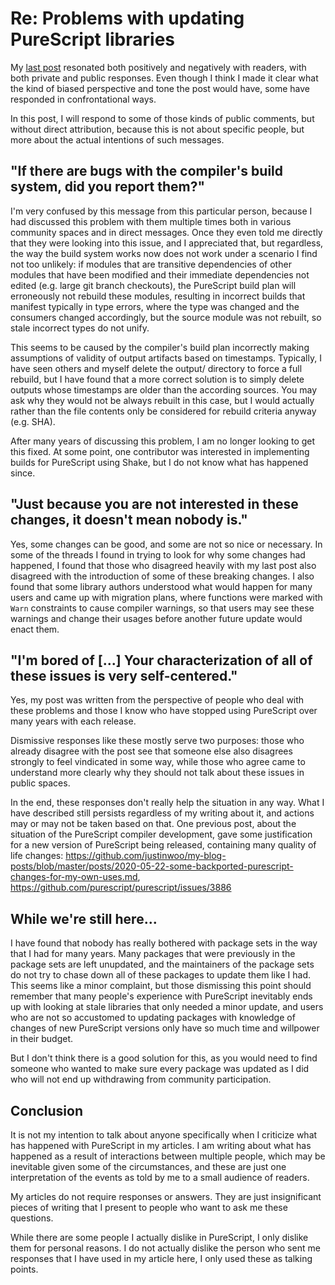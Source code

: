 # Re: Problems with updating PureScript libraries

My [last post](https://github.com/justinwoo/my-blog-posts/blob/master/posts/2021-12-14-problems-with-updating-purescript-libraries.md) resonated both positively and negatively with readers, with both private and public responses. Even though I think I made it clear what the kind of biased perspective and tone the post would have, some have responded in confrontational ways.

In this post, I will respond to some of those kinds of public comments, but without direct attribution, because this is not about specific people, but more about the actual intentions of such messages.

## "If there are bugs with the compiler's build system, did you report them?"

I'm very confused by this message from this particular person, because I had discussed this problem with them multiple times both in various community spaces and in direct messages. Once they even told me directly that they were looking into this issue, and I appreciated that, but regardless, the way the build system works now does not work under a scenario I find not too unlikely: if modules that are transitive dependencies of other modules that have been modified and their immediate dependencies not edited (e.g. large git branch checkouts), the PureScript build plan will erroneously not rebuild these modules, resulting in incorrect builds that manifest typically in type errors, where the type was changed and the consumers changed accordingly, but the source module was not rebuilt, so stale incorrect types do not unify.

This seems to be caused by the compiler's build plan incorrectly making assumptions of validity of output artifacts based on timestamps. Typically, I have seen others and myself delete the output/ directory to force a full rebuild, but I have found that a more correct solution is to simply delete outputs whose timestamps are older than the according sources. You may ask why they would not be always rebuilt in this case, but I would actually rather than the file contents only be considered for rebuild criteria anyway (e.g. SHA).

After many years of discussing this problem, I am no longer looking to get this fixed. At some point, one contributor was interested in implementing builds for PureScript using Shake, but I do not know what has happened since.

## "Just because you are not interested in these changes, it doesn't mean nobody is."

Yes, some changes can be good, and some are not so nice or necessary. In some of the threads I found in trying to look for why some changes had happened, I found that those who disagreed heavily with my last post also disagreed with the introduction of some of these breaking changes. I also found that some library authors understood what would happen for many users and came up with migration plans, where functions were marked with `Warn` constraints to cause compiler warnings, so that users may see these warnings and change their usages before another future update would enact them.

## "I'm bored of [...] Your characterization of all of these issues is very self-centered."

Yes, my post was written from the perspective of people who deal with these problems and those I know who have stopped using PureScript over many years with each release.

Dismissive responses like these mostly serve two purposes: those who already disagree with the post see that someone else also disagrees strongly to feel vindicated in some way, while those who agree came to understand more clearly why they should not talk about these issues in public spaces.

In the end, these responses don't really help the situation in any way. What I have described still persists regardless of my writing about it, and actions may or may not be taken based on that. One previous post, about the situation of the PureScript compiler development, gave some justification for a new version of PureScript being released, containing many quality of life changes: https://github.com/justinwoo/my-blog-posts/blob/master/posts/2020-05-22-some-backported-purescript-changes-for-my-own-uses.md, https://github.com/purescript/purescript/issues/3886

## While we're still here...

 I have found that nobody has really bothered with package sets in the way that I had for many years. Many packages that were previously in the package sets are left unupdated, and the maintainers of the package sets do not try to chase down all of these packages to update them like I had. This seems like a minor complaint, but those dismissing this point should remember that many people's experience with PureScript inevitably ends up with looking at stale libraries that only needed a minor update, and users who are not so accustomed to updating packages with knowledge of changes of new PureScript versions only have so much time and willpower in their budget.

But I don't think there is a good solution for this, as you would need to find someone who wanted to make sure every package was updated as I did who will not end up withdrawing from community participation.

## Conclusion

It is not my intention to talk about anyone specifically when I criticize what has happened with PureScript in my articles. I am writing about what has happened as a result of interactions between multiple people, which may be inevitable given some of the circumstances, and these are just one interpretation of the events as told by me to a small audience of readers.

My articles do not require responses or answers. They are just insignificant pieces of writing that I present to people who want to ask me these questions.

While there are some people I actually dislike in PureScript, I only dislike them for personal reasons. I do not actually dislike the person who sent me responses that I have used in my article here, I only used these as talking points.
